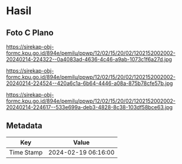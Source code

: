 # Hasil

## Foto C Plano

https://sirekap-obj-formc.kpu.go.id/894e/pemilu/ppwp/12/02/15/20/02/1202152002002-20240214-224322--0a4083ad-4636-4c46-a9ab-1073c1f6a27d.jpg

https://sirekap-obj-formc.kpu.go.id/894e/pemilu/ppwp/12/02/15/20/02/1202152002002-20240214-224524--420a6c1a-6b64-4446-a08a-875b78cfe57b.jpg

https://sirekap-obj-formc.kpu.go.id/894e/pemilu/ppwp/12/02/15/20/02/1202152002002-20240214-224617--533e699a-deb3-4828-8c38-103df58bce63.jpg


## Metadata

| Key        | Value               |
| ---------- | ------------------- |
| Time Stamp | 2024-02-19 06:16:00 |



